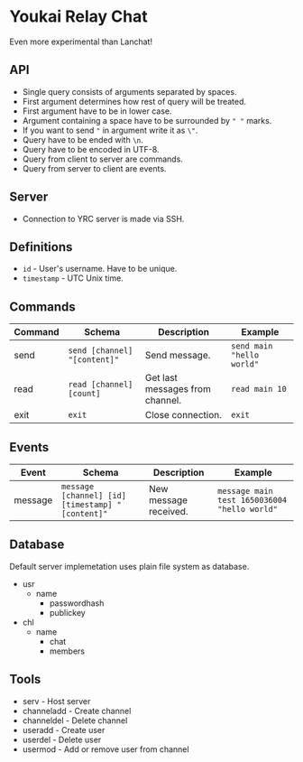 # Youkai Relay Chat

Even more experimental than Lanchat!

## API

* Single query consists of arguments separated by spaces.
* First argument determines how rest of query will be treated.
* First argument have to be in lower case.
* Argument containing a space have to be surrounded by `" "` marks.
* If you want to send `"` in argument write it as `\"`.
* Query have to be ended with `\n`.
* Query have to be encoded in UTF-8.
* Query from client to server are commands.
* Query from server to client are events.

## Server

* Connection to YRC server is made via SSH.

## Definitions

* `id` - User's username. Have to be unique.
* `timestamp` - UTC Unix time.

## Commands

| Command | Schema                       | Description                     | Example                   |
| ------- | ---------------------------- | ------------------------------- | ------------------------- |
| send    | `send [channel] "[content]"` | Send message.                   | `send main "hello world"` |
| read    | `read [channel] [count]`     | Get last messages from channel. | `read main 10`            |
| exit    | `exit`                       | Close connection.               | `exit`                    |

## Events

| Event   | Schema                                           | Description           | Example                                      |
| ------- | ------------------------------------------------ | --------------------- | -------------------------------------------- |
| message | `message [channel] [id] [timestamp] "[content]"` | New message received. | `message main test 1650036004 "hello world"` |

## Database

Default server implemetation uses plain file system as database.

* usr
  * name
    * passwordhash
    * publickey
* chl
  * name
    * chat
    * members

## Tools
 * serv - Host server
 * channeladd - Create channel
 * channeldel - Delete channel
 * useradd - Create user
 * userdel - Delete user
 * usermod - Add or remove user from channel